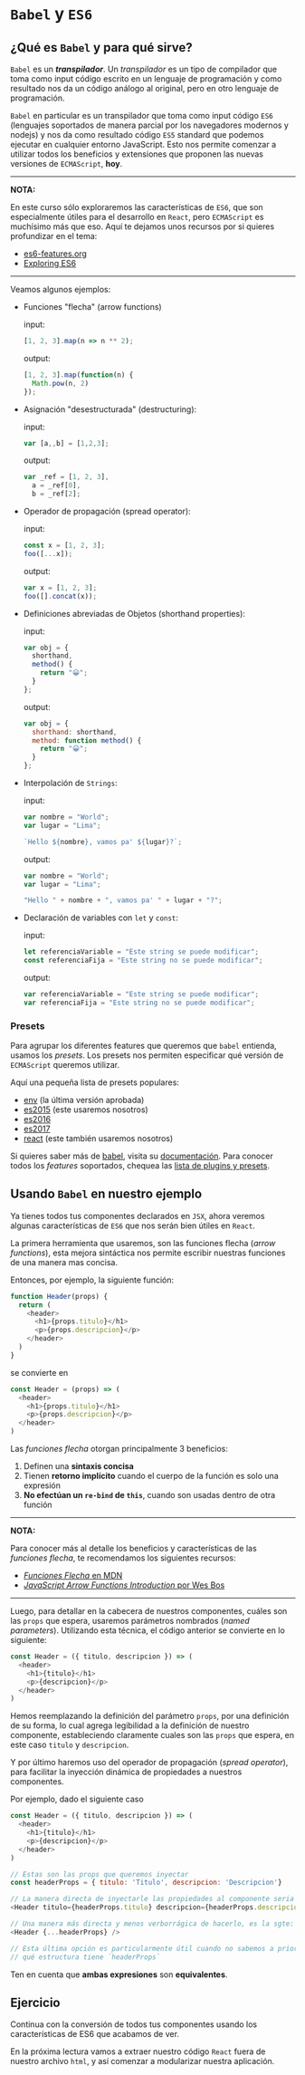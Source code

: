 # `Babel` y `ES6`

## ¿Qué es `Babel` y para qué sirve?

`Babel` es un ***transpilador***. Un *transpilador* es un tipo de compilador que
toma como input código escrito en un lenguaje de programación y como resultado
nos da un código análogo al original, pero en otro lenguaje de programación.

`Babel` en particular es un transpilador que toma como input código `ES6`
(lenguajes soportados de manera parcial por los navegadores modernos y nodejs) y
nos da como resultado código `ES5` standard que podemos ejecutar en cualquier
entorno JavaScript. Esto nos permite comenzar a utilizar todos los beneficios y
extensiones que proponen las nuevas versiones de `ECMAScript`, **hoy**.

***

**NOTA:**

En este curso sólo exploraremos las características de `ES6`, que son
especialmente útiles para el desarrollo en `React`, pero `ECMAScript` es
muchísimo más que eso. Aquí te dejamos unos recursos por si quieres profundizar
en el tema:

- [es6-features.org](http://es6-features.org)
- [Exploring ES6](http://exploringjs.com/es6/index.html)

***

Veamos algunos ejemplos:

- Funciones "flecha" (arrow functions)

  input:

  ```javascript
  [1, 2, 3].map(n => n ** 2);
  ```

  output:

  ```javascript
  [1, 2, 3].map(function(n) {
    Math.pow(n, 2)
  });
  ```

- Asignación "desestructurada" (destructuring):

  input:

  ```javascript
  var [a,,b] = [1,2,3];
  ```

  output:

  ```javascript
  var _ref = [1, 2, 3],
    a = _ref[0],
    b = _ref[2];
  ```

- Operador de propagación (spread operator):

  input:

  ```javascript
  const x = [1, 2, 3];
  foo([...x]);
  ```

  output:

  ```javascript
  var x = [1, 2, 3];
  foo([].concat(x));
  ```

- Definiciones abreviadas de Objetos (shorthand properties):

  input:

  ```javascript
  var obj = {
    shorthand,
    method() {
      return "😀";
    }
  };
  ```

  output:

  ```javascript
  var obj = {
    shorthand: shorthand,
    method: function method() {
      return "😀";
    }
  };
  ```

- Interpolación de `Strings`:

  input:

  ```javascript
  var nombre = "World";
  var lugar = "Lima";

  `Hello ${nombre}, vamos pa' ${lugar}?`;
  ```

  output:

  ```javascript
  var nombre = "World";
  var lugar = "Lima";

  "Hello " + nombre + ", vamos pa' " + lugar + "?";
  ```

- Declaración de variables con `let` y `const`:

  input:

  ```javascript
  let referenciaVariable = "Este string se puede modificar";
  const referenciaFija = "Este string no se puede modificar";
  ```

  output:

  ```javascript
  var referenciaVariable = "Este string se puede modificar";
  var referenciaFija = "Este string no se puede modificar";
  ```

### Presets

Para agrupar los diferentes features que queremos que `babel` entienda, usamos
los *presets*. Los presets nos permiten especificar qué versión de `ECMAScript`
queremos utilizar.

Aquí una pequeña lista de presets populares:

- [env](http://babeljs.io/docs/plugins/preset-env/) (la última versión aprobada)
- [es2015](http://babeljs.io/docs/plugins/preset-2015/) (este usaremos nosotros)
- [es2016](http://babeljs.io/docs/plugins/preset-2016/)
- [es2017](http://babeljs.io/docs/plugins/preset-2017/)
- [react](http://babeljs.io/docs/plugins/preset-env/) (este también usaremos nosotros)

Si quieres saber más de [babel](http://babeljs.io/), visita su
[documentación](https://babeljs.io/docs/setup/). Para conocer todos los
*features* soportados, chequea las [lista de plugins y presets](https://babeljs.io/docs/plugins/).

## Usando `Babel` en nuestro ejemplo

Ya tienes todos tus componentes declarados en `JSX`, ahora veremos algunas
características de `ES6` que nos serán bien útiles en `React`.

La primera herramienta que usaremos, son las funciones flecha (*arrow
functions*), esta mejora sintáctica nos permite escribir nuestras funciones de
una manera mas concisa.

Entonces, por ejemplo, la siguiente función:

```javascript
function Header(props) {
  return (
    <header>
      <h1>{props.titulo}</h1>
      <p>{props.descripcion}</p>
    </header>
  )
}
```

se convierte en

```javascript
const Header = (props) => (
  <header>
    <h1>{props.titulo}</h1>
    <p>{props.descripcion}</p>
  </header>
)
```

Las *funciones flecha* otorgan principalmente 3 beneficios:

1. Definen una **sintaxis concisa**
2. Tienen **retorno implícito** cuando el cuerpo de la función es solo una expresión
3. **No efectúan un `re-bind` de `this`**, cuando son usadas dentro de otra función

***

**NOTA:**

Para conocer más al detalle los beneficios y características de las *funciones
flecha*, te recomendamos los siguientes recursos:

- [*Funciones Flecha* en MDN](https://developer.mozilla.org/es/docs/Web/JavaScript/Referencia/Funciones/Arrow_functions)
- [*JavaScript Arrow Functions Introduction* por Wes Bos](http://wesbos.com/arrow-functions/)

***

Luego, para detallar en la cabecera de nuestros componentes, cuáles son las
`props` que espera, usaremos parámetros nombrados (*named parameters*).
Utilizando esta técnica, el código anterior se convierte en lo siguiente:

```javascript
const Header = ({ titulo, descripcion }) => (
  <header>
    <h1>{titulo}</h1>
    <p>{descripcion}</p>
  </header>
)
```

Hemos reemplazando la definición del parámetro `props`, por una definición de su
forma, lo cual agrega legibilidad a la definición de nuestro componente,
estableciendo claramente cuales son las `props` que espera, en este caso
`titulo` y `descripcion`.

Y por último haremos uso del operador de propagación (*spread operator*), para
facilitar la inyección dinámica de propiedades a nuestros componentes.

Por ejemplo, dado el siguiente caso

```javascript
const Header = ({ titulo, descripcion }) => (
  <header>
    <h1>{titulo}</h1>
    <p>{descripcion}</p>
  </header>
)

// Estas son las props que queremos inyectar
const headerProps = { titulo: 'Titulo', descripcion: 'Descripcion'}

// La manera directa de inyectarle las propiedades al componente seria la sgte:
<Header titulo={headerProps.titulo} descripcion={headerProps.descripcion} />

// Una manera más directa y menos verborrágica de hacerlo, es la sgte:
<Header {...headerProps} />

// Esta última opción es particularmente útil cuando no sabemos a priori
// qué estructura tiene `headerProps`
```

Ten en cuenta que **ambas expresiones** son **equivalentes**.

## Ejercicio

Continua con la conversión de todos tus componentes usando los características
de ES6 que acabamos de ver.

En la próxima lectura vamos a extraer nuestro código `React` fuera de nuestro
archivo `html`, y así comenzar a modularizar nuestra aplicación.
